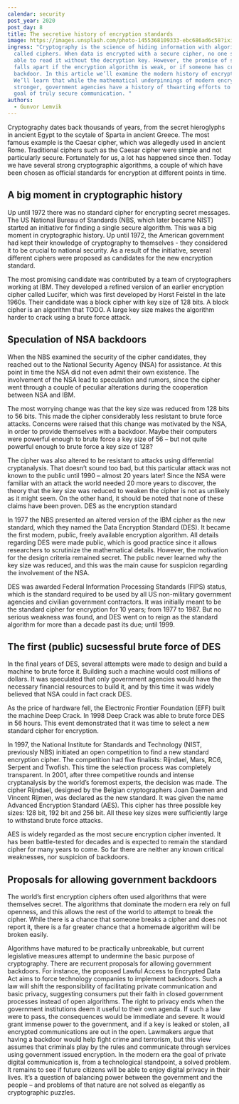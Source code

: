 ```yaml
---
calendar: security
post_year: 2020
post_day: 8
title: The secretive history of encryption standards
image: https://images.unsplash.com/photo-1455368109333-ebc686ad6c58?ixid=MXwxMjA3fDB8MHxwaG90by1wYWdlfHx8fGVufDB8fHw%3D&ixlib=rb-1.2.1&auto=format&fit=crop&w=2555&q=80
ingress: "Cryptography is the science of hiding information with algorithms
  called ciphers. When data is encrypted with a secure cipher, no one should be
  able to read it without the decryption key. However, the promise of security
  falls apart if the encryption algorithm is weak, or if someone has created a
  backdoor. In this article we’ll examine the modern history of encryption.
  We’ll learn that while the mathematical underpinnings of modern encryption is
  stronger, government agencies have a history of thwarting efforts to reach the
  goal of truly secure communication. "
authors:
  - Gunvor Lemvik
---
```

Cryptography dates back thousands of years, from the secret hieroglyphs in ancient Egypt to the scytale of Sparta in ancient Greece. The most famous example is the Caesar cipher, which was allegedly used in ancient Rome. Traditional ciphers such as the Caesar cipher were simple and not particularly secure. Fortunately for us, a lot has happened since then. Today we have several strong cryptographic algorithms, a couple of which have been chosen as official standards for encryption at different points in time. 

## A big moment in cryptographic history
Up until 1972 there was no standard cipher for encrypting secret messages. The US National Bureau of Standards (NBS, which later became NIST) started an initiative for finding a single secure algorithm. This was a big moment in cryptographic history. Up until 1972, the American government had kept their knowledge of cryptography to themselves - they considered it to be crucial to national security. As a result of the initiative, several different ciphers were proposed as candidates for the new encryption standard.

The most promising candidate was contributed by a team of cryptographers working at IBM. They developed a refined version of an earlier encryption cipher called Lucifer, which was first developed by Horst Feistel in the late 1960s. Their candidate was a block cipher with key size of 128 bits. A block cipher is an algorithm that TODO. A large key size makes the algorithm harder to crack using a brute force attack.

## Speculation of NSA backdoors
When the NBS examined the security of the cipher candidates, they reached out to the National Security Agency (NSA) for assistance. At this point in time the NSA did not even admit their own existence. The involvement of the NSA lead to speculation and rumors, since the cipher went through a couple of peculiar alterations during the cooperation between NSA and IBM. 

The most worrying change was that the key size was reduced from 128 bits to 56 bits. This made the cipher considerably less resistant to brute force attacks. Concerns were raised that this change was motivated by the NSA, in order to provide themselves with a backdoor. Maybe their computers were powerful enough to brute force a key size of 56 – but not quite powerful enough to brute force a key size of 128? 

The cipher was also altered to be resistant to attacks using differential cryptanalysis. That doesn’t sound too bad, but this particular attack was not known to the public until 1990 – almost 20 years later! Since the NSA were familiar with an attack the world needed 20 more years to discover, the theory that the key size was reduced to weaken the cipher is not as unlikely as it might seem. On the other hand, it should be noted that none of these claims have been proven. 
DES as the encryption standard

In 1977 the NBS presented an altered version of the IBM cipher as the new standard, which they named the Data Encryption Standard (DES). It became the first modern, public, freely available encryption algorithm. All details regarding DES were made public, which is good practice since it allows researchers to scrutinize the mathematical details. However, the motivation for the design criteria remained secret. The public never learned why the key size was reduced, and this was the main cause for suspicion regarding the involvement of the NSA.

DES was awarded Federal Information Processing Standards (FIPS) status, which is the standard required to be used by all US non-military government agencies and civilian government contractors. It was initially meant to be the standard cipher for encryption for 10 years; from 1977 to 1987. But no serious weakness was found, and DES went on to reign as the standard algorithm for more than a decade past its due; until 1999.

## The first (public) sucsessful brute force of DES
In the final years of DES, several attempts were made to design and build a machine to brute force it. Building such a machine would cost millions of dollars. It was speculated that only government agencies would have the necessary financial resources to build it, and by this time it was widely believed that NSA could in fact crack DES.

As the price of hardware fell, the Electronic Frontier Foundation (EFF) built the machine Deep Crack. In 1998 Deep Crack was able to brute force DES in 56 hours. This event demonstrated that it was time to select a new standard cipher for encryption.

In 1997, the National Institute for Standards and Technology (NIST, previously NBS) initiated an open competition to find a new standard encryption cipher. The competition had five finalists: Rijndael, Mars, RC6, Serpent and Twofish. This time the selection process was completely transparent. In 2001, after three competitive rounds and intense cryptanalysis by the world’s foremost experts, the decision was made. The cipher Rijndael, designed by the Belgian cryptographers Joan Daemen and Vincent Rijmen, was declared as the new standard. It was given the name Advanced Encryption Standard (AES). This cipher has three possible key sizes: 128 bit, 192 bit and 256 bit. All these key sizes were sufficiently large to withstand brute force attacks.

AES is widely regarded as the most secure encryption cipher invented. It has been battle-tested for decades and is expected to remain the standard cipher for many years to come. So far there are neither any known critical weaknesses, nor suspicion of backdoors.

## Proposals for allowing government backdoors
The world’s first encryption ciphers often used algorithms that were themselves secret. The algorithms that dominate the modern era rely on full openness, and this allows the rest of the world to attempt to break the cipher. While there is a chance that someone breaks a cipher and does not report it, there is a far greater chance that a homemade algorithm will be broken easily.

Algorithms have matured to be practically unbreakable, but current legislative measures attempt to undermine the basic purpose of cryptography. There are recurrent proposals for allowing government backdoors. For instance, the proposed Lawful Access to Encrypted Data Act aims to force technology companies to implement backdoors. Such a law will shift the responsibility of facilitating private communication and basic privacy, suggesting consumers put their faith in closed government processes instead of open algorithms. The right to privacy ends when the government institutions deem it useful to their own agenda. If such a law were to pass, the consequences would be immediate and severe. It would grant immense power to the government, and if a key is leaked or stolen, all encrypted communications are out in the open. Lawmakers argue that having a backdoor would help fight crime and terrorism, but this view assumes that criminals play by the rules and communicate through services using government issued encryption. In the modern era the goal of private digital communication is, from a technological standpoint, a solved problem. It remains to see if future citizens will be able to enjoy digital privacy in their lives. It’s a question of balancing power between the government and the people – and problems of that nature are not solved as elegantly as cryptographic puzzles.


